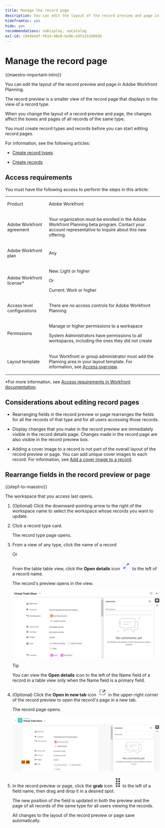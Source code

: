 ```yaml
---
title: Manage the record page
description: You can edit the layout of the record preview and page in Adobe Workfront Planning.
hidefromtoc: yes
hide: yes
recommendations: noDisplay, noCatalog
exl-id: c044b4df-f61d-48e0-be9b-e9fa151b092b
---
```

<!--update the metadata with real information when making this avilable in TOC and in the left nav-->

# Manage the record page

{{maestro-important-intro}}

You can edit the layout of the record preview and page in Adobe Workfront Planning. 

The record preview is a smaller view of the record page that displays in the view of a record type. 

When you change the layout of a record  preview and page, the changes affect the boxes and pages of all records of the same type. 

You must create record types and records before you can start editing record pages. 

For information, see the following articles: 

* [Create record types](../architecture/create-record-types.md)

* [Create records](/help/quicksilver/maestro/records/create-records.md)

## Access requirements

You must have the following access to perform the steps in this article: 

<table style="table-layout:auto">
 <col>
 </col>
 <col>
 </col>
 <tbody>
    <tr>
<tr>
<td>
   <p> Product</p> </td>
   <td>
   <p> Adobe Workfront</p> </td>
  </tr>  
 <td role="rowheader"><p>Adobe Workfront agreement</p></td>
   <td>
<p>Your organization must be enrolled in the Adobe Workfront Planning beta program. Contact your account representative to inquire about this new offering. </p>
   </td>
  </tr>
  <tr>
   <td role="rowheader"><p>Adobe Workfront plan</p></td>
   <td>
<p>Any</p>
   </td>
  </tr>
  <tr>
   <td role="rowheader"><p>Adobe Workfront license*</p></td>
   <td>
   <p>New: Light or higher</p>
   Or
   <p>Current: Work or higher</p> 
  </td>
  </tr>
  
  <tr>
   <td role="rowheader"><p>Access level configurations</p></td>
   <td> <p>There are no access controls for Adobe Workfront Planning</p>  
</td>
  </tr>
<tr>
   <td role="rowheader"><p>Permissions</p></td>
   <td> <p>Manage or higher permissions to a workspace</a> </p>  
   <p>System Administrators have permissions to all workspaces, including the ones they did not create</p>
</td>
  </tr>
<tr>
   <td role="rowheader"><p>Layout template</p></td>
   <td> <p>Your Workfront or group administrator must add the Planning area in your layout template. For information, see <a href="../access/access-overview.md">Access overview</a>. </p>  
</td>
  </tr>

 </tbody>
</table>

*For more information, see [Access requirements in Workfront documentation](/help/quicksilver/administration-and-setup/add-users/access-levels-and-object-permissions/access-level-requirements-in-documentation.md). 

## Considerations about editing record pages

* Rearranging fields in the record preview or page rearranges the fields for all the records of that type and for all users accessing those records. 

* Display changes that you make in the record preview are immediately visible in the record details page. Changes made in the record page are also visible in the record preview box. 

<!--Replace the first bullet with this when we add sections:

* The following changes affect all the records of the same type and are visible to all users accessing those records: 

   * Rearranging fields
   * Adding or removing sections
-->

* Adding a cover image to a record is not part of the overall layout of the record preview or page. You can add unique cover images to each record. For information, see [Add a cover image to a record](/help/quicksilver/maestro/records/add-a-cover-image-to-a-record.md).

<!--

## Add sections to a record preview or page

You can add sections to a record preview or page, to organize the information by common criteria and make it easier to find. 

Consider the following when adding sections to a record page:

* There is no limit to how many sections you can have on a page (***************IS THIS TRUE???***********)
* You cannot have an empty section. You must have at least one field in a section. 
* You can drag and drop fields from one section to another. 
* When you remove all the fields from a section, the section is automatically deleted and cannot be recovered. 

To add a section to a record preview or page: 

{{step1-to-maestro}}

The workspace that you access last opens. 

1. (Optional) Click the downward-pointing arrow to the right of the workspace name to select the workspace whose records you want to update. 
1. Click a record type card. 

    The record type page opens. 

1. From a view of any type, click the name of a record 

    Or 
    
    From the table table view, click the **Open details** icon ![](assets/open-details-icon-in-table-name-field.png) to the left of a record name. 
    
    The record's preview opens in the view.

    ![](assets/details-box.png) 

    >[!TIP]
    >
    >You can view the **Open details** icon to the left of the Name field of a record in a table view only when the Name field is a primary field. 

1. (Optional) Click the **Open in new tab** icon ![](assets/open-details-in-a-new-tab-icon.png) (****************check the icon; they are changing it**********)  in the upper-right corner of the record preview  to open the record's page in a new tab. 

    The record page opens. 

    ![](assets/details-page.png)

1. In the record preview or page, hover over the white space to the left of the fields, then click the **Add section** icon ![](assets/add-section-icon.png) to add a section. 
1. Click inside the section's name and replace **Untitled** with a name, then click Enter. (************has this changed to Untitled section???**********)
1. Start dragging and dropping fields to the new section, as described in the section [Rearrange fields in the record preview or page](#rearrange-fields-in-the-record-preview-or-page) in this article. 

1. (Optional) Hover over the name of a section and click the **More** menu ![](assets/more-menu.png). 

   ![](assets/more-menu-options-for-section-on-record-page.png)
1. (Optional) Do one of the following to edit the section: 

   * Click **Rename** to rename the section

      >[!TIP]
      >
      > You can rename a section inline, by clicking the name.
   
   * Click **Move up** to move the section up one position 

      Or 
      
      Click **Move down** to move the section down one position.
      All fields in the section move with the section. 

   * Click **Delete** to delete the section. The section is deleted and it cannot be recovered. All users accessing the records of this type will no longer view the deleted section. 

1. Click the downward-pointing arrow to the left of a section name to collapse it, or the right-pointing arrow  to expand it. 
   All sections are expanded by default. 

1. (Optional) Click the **grab** icon ![](assets/grab-icon.png) to the left of a section name, then drag and drop it in a desired spot. 

    The new position of the section updates in both the preview and the page of all records of the same type for all users viewing the records. 

    All changes to sections and field order are saved automatically. 

-->

## Rearrange fields in the record preview or page

{{step1-to-maestro}}

The workspace that you access last opens. 

1. (Optional) Click the downward-pointing arrow to the right of the workspace name to select the workspace whose records you want to update. 
1. Click a record type card. 

    The record type page opens. 

1. From a view of any type, click the name of a record 

    Or 
    
    From the table table view, click the **Open details** icon ![](assets/open-details-icon-in-table-name-field.png) to the left of a record name. 
    
    The record's preview opens in the view.

    ![](assets/details-box.png) 

    >[!TIP]
    >
    >You can view the **Open details** icon to the left of the Name field of a record in a table view only when the Name field is a primary field. 

1. (Optional) Click the **Open in new tab** icon ![](assets/open-details-in-a-new-tab-icon.png) <!--check the icon; they are changing it--> in the upper-right corner of the record preview to open the record's page in a new tab. 

    The record page opens. 

    ![](assets/details-page.png)

1. In the record preview or page, click the **grab** icon ![](assets/grab-icon.png) to the left of a field name, then drag and drop it in a desired spot. <!--You can drag and drop fields to another section. You must have at least one field in a section.-->

    The new position of the field is updated in both the preview and the page of all records of the same type for all users viewing the records. 

    All changes to the layout of the record preview or page save automatically. 

